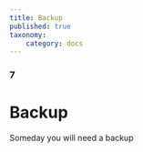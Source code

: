 ```yaml
---
title: Backup
published: true
taxonomy:
    category: docs
---
```


### 7

# Backup

Someday you will need a backup